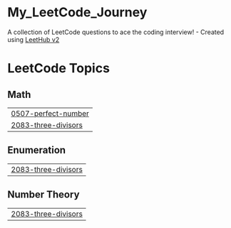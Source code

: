 # My_LeetCode_Journey
A collection of LeetCode questions to ace the coding interview! - Created using [LeetHub v2](https://github.com/arunbhardwaj/LeetHub-2.0)

<!---LeetCode Topics Start-->
# LeetCode Topics
## Math
|  |
| ------- |
| [0507-perfect-number](https://github.com/devyansh7887/My_LeetCode_Journey/tree/master/0507-perfect-number) |
| [2083-three-divisors](https://github.com/devyansh7887/My_LeetCode_Journey/tree/master/2083-three-divisors) |
## Enumeration
|  |
| ------- |
| [2083-three-divisors](https://github.com/devyansh7887/My_LeetCode_Journey/tree/master/2083-three-divisors) |
## Number Theory
|  |
| ------- |
| [2083-three-divisors](https://github.com/devyansh7887/My_LeetCode_Journey/tree/master/2083-three-divisors) |
<!---LeetCode Topics End-->